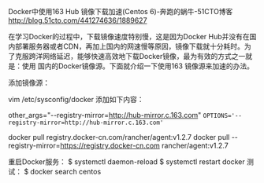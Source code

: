 

Docker中使用163 Hub 镜像下载加速(Centos 6)-奔跑的蜗牛-51CTO博客 
http://blog.51cto.com/441274636/1889627

在学习Docker的过程中，下载镜像速度特别慢，这是因为Docker Hub并没有在国内部署服务器或者CDN，再加上国内的网速慢等原因，镜像下载就十分耗时。为了克服跨洋网络延迟，能够快速高效地下载Docker镜像，最为有效的方式之一就是：使用 国内的Docker镜像源。下面就介绍一下使用163  镜像源来加速的办法。

添加镜像源：

vim /etc/sysconfig/docker
添加如下内容：

other_args="--registry-mirror=http://hub-mirror.c.163.com"
`OPTIONS='--registry-mirror=http://hub-mirror.c.163.com'`

docker pull registry.docker-cn.com/rancher/agent:v1.2.7
docker pull --registry-mirror=https://registry.docker-cn.com rancher/agent:v1.2.7

重启Docker服务：
$ systemctl daemon-reload
$ systemctl restart docker
测试：
$ docker search centos